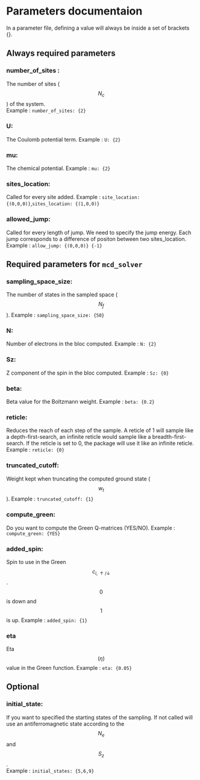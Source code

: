 # Parameters documentaion
In a parameter file, defining a value will always be inside a set of brackets \{\}.

## Always required parameters 
### number_of_sites :
The number of sites ($$N_c$$) of the system.  
Example : `number_of_sites: {2}`
### U:
The Coulomb potential term.
Example : `U: {2}`
### mu:
The chemical potential.
Example : `mu: {2}`
### sites_location:
Called for every site added.
Example : `site_location: {(0,0,0)}`,`sites_location: {(1,0,0)}`
### allowed_jump:
Called for every length of jump. We need to specify the jump energy. Each jump corresponds to a difference of positon between two sites_location.
Example : `allow_jump: {(0,0,0)} {-1}`

## Required parameters for `mcd_solver`
### sampling_space_size:
The number of states in the sampled space ($$N_f$$).
Example : `sampling_space_size: {50}`
### N:
Number of electrons in the bloc computed.
Example : `N: {2}`
### Sz:
Z component of the spin in the bloc computed.
Example : `Sz: {0}`
### beta:
Beta value for the Boltzmann weight.
Example : `beta: {0.2}`
### reticle:
Reduces the reach of each step of the sample. A reticle of 1 will sample like a depth-first-search, an infinite reticle would sample like a breadth-first-search. If the reticle is set to 0, the package will use it like an infinite reticle. 
Example : `reticle: {0}`
### truncated_cutoff:
Weight kept when truncating the computed ground state ($$w_t$$).
Example : `truncated_cutoff: {1}`
### compute_green:
Do you want to compute the Green Q-matrices (YES/NO).
Example : `compute_green: {YES}`
### added_spin:
Spin to use in the Green $$c_{i,\uparrow/\downarrow}$$. $$0$$ is down and $$1$$ is up.
Example : `added_spin: {1}`
### eta
Eta $$(\eta)$$ value in the Green function. 
Example : `eta: {0.05}`


## Optional
### initial_state:
If you want to specified the starting states of the sampling. If not called will use an antiferromagnetic state according to the $$N_e$$ and $$S_z$$.  
Example : `initial_states: {5,6,9}`

